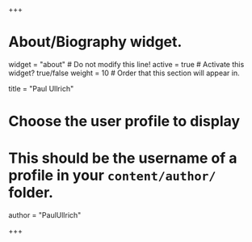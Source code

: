 +++
# About/Biography widget.
widget = "about"  # Do not modify this line!
active = true  # Activate this widget? true/false
weight = 10  # Order that this section will appear in.

title = "Paul Ullrich"

# Choose the user profile to display
# This should be the username of a profile in your `content/author/` folder.
author = "PaulUllrich"

+++

